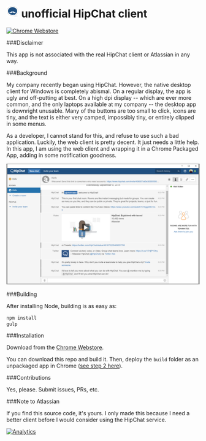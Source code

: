 # ![icon][3] unofficial HipChat client

[![Chrome Webstore][2]][1]

###Disclaimer

This app is not associated with the real HipChat client or Atlassian in any way.

###Background

My company recently began using HipChat. However, the native desktop client for Windows is completely abismal. On a regular display, the app is ugly and off-putting at best. On a high dpi display -- which are ever more common, and the only laptops available at my company -- the desktop app is downright unusable. Many of the buttons are too small to click, icons are tiny, and the text is either very camped, impossibly tiny, or entirely clipped in some menus.

As a developer, I cannot stand for this, and refuse to use such a bad application. Luckily, the web client is pretty decent. It just needs a little help. In this app, I am using the web client and wrapping it in a Chrome Packaged App, adding in some notification goodness.

![screenshot][4]

###Building

After installing Node, building is as easy as:

    npm install
    gulp
    
###Installation

Download from the [Chrome Webstore][1].

You can download this repo and build it. Then, deploy the `build` folder as an unpackaged app in Chrome ([see step 2 here](https://support.google.com/chrome/a/answer/2714278)).

###Contributions

Yes, please. Submit issues, PRs, etc.

###Note to Atlassian

If you find this source code, it's yours. I only made this because I need a better client before I would consider using the HipChat service.

[![Analytics](https://ga-beacon.appspot.com/UA-17159207-7/unofficial-hipchat/readme?flat)](https://github.com/igrigorik/ga-beacon)

[1]: https://chrome.google.com/webstore/detail/lgdomahdfnkdhjfkennlfhagbjamalkb
[2]: https://developer.chrome.com/webstore/images/ChromeWebStore_Badge_v2_206x58.png
[3]: https://raw.githubusercontent.com/catdad/unofficial-hipchat/master/assets/32.png
[4]: https://raw.githubusercontent.com/catdad/unofficial-hipchat/master/art/1280x800.png